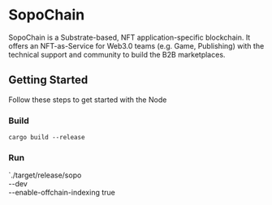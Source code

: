 # SopoChain

SopoChain is a Substrate-based, NFT application-specific blockchain. It offers an NFT-as-Service for Web3.0 teams (e.g. Game, Publishing) with the technical support and community to build the B2B marketplaces.

## Getting Started

Follow these steps to get started with the Node

### Build

`cargo build --release`

### Run


`./target/release/sopo \
--dev \
--enable-offchain-indexing true
